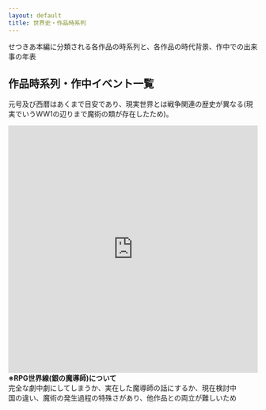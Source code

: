 ```yaml
---
layout: default
title: 世界史・作品時系列
---
```

せつきあ本編に分類される各作品の時系列と、各作品の時代背景、作中での出来事の年表
## 作品時系列・作中イベント一覧
元号及び西暦はあくまで目安であり、現実世界とは戦争関連の歴史が異なる(現実でいうWW1の辺りまで魔術の類が存在したため)。<br>

<iframe width="100%" height="500px" seamless frameborder='0' src="https://the-timeline.jp/timelines/1HdNbjc0stqZap4YImnLJlrfi2U4f6JhB7KKQLesO2sI?end=20820101102832&start=17741030095829"></iframe>

<br>
<b>※RPG世界線(銀の魔導師)について</b><br>
完全な劇中劇にしてしまうか、実在した魔導師の話にするか、現在検討中<br>
国の違い、魔術の発生過程の特殊さがあり、他作品との両立が難しいため

